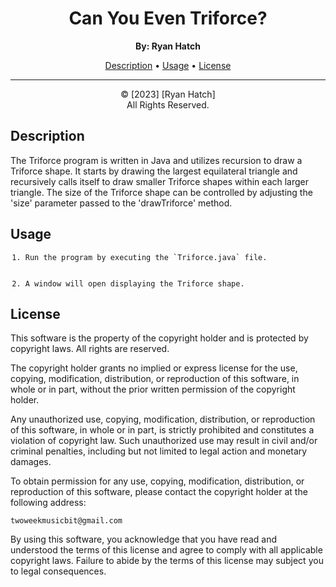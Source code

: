 <!DOCTYPE html>
<html>
<body>
  <h1 align="center">Can You Even Triforce?</h1>

  <p align="center">
    <strong>By: Ryan Hatch</strong><br>
  </p>

  <p align="center">
    <a href="#description">Description</a> •
    <a href="#usage">Usage</a> •
<!--    <a href="#screenshot">Screenshot</a> • -->
<!--    <a href="#contributing">Contributing</a> • -->
    <a href="#license">License</a>
  </p>

  <hr>

  <p align="center">
    &copy; [2023] [Ryan Hatch]<br>
    All Rights Reserved.
  </p>

  <h2 id="description">Description</h2>

  <p>
    The Triforce program is written in Java and utilizes recursion to draw a Triforce shape. It starts by drawing the largest equilateral triangle and recursively calls itself to draw smaller Triforce shapes within each larger triangle. The size of the Triforce shape can be controlled by adjusting the 'size' parameter passed to the 'drawTriforce' method.
  </p>

  <h2 id="usage">Usage</h2>

  <ol>
    <code><li>Run the program by executing the `Triforce.java` file.</li>
    <li>A window will open displaying the Triforce shape.</li></code>
  </ol>

<!--  <h2 id="screenshot">Screenshot</h2> -->

<!--  <p align="center">
    <img src="screenshot.png" alt="Triforce Screenshot">
  </p> -->

<!--  <h2 id="contributing">Contributing</h2>

  <p>
    Contributions to the Triforce program are welcome. If you find any issues or have suggestions for improvements, please open an issue or submit a pull request.
  </p> -->

  <h2 id="license">License</h2>

  <p>
    This software is the property of the copyright holder and is protected by copyright laws. All rights are reserved.
  </p>

  <p>
    The copyright holder grants no implied or express license for the use, copying, modification, distribution, or reproduction of this software, in whole or in part, without the prior written permission of the copyright holder.
  </p>

  <p>
    Any unauthorized use, copying, modification, distribution, or reproduction of this software, in whole or in part, is strictly prohibited and constitutes a violation of copyright law. Such unauthorized use may result in civil and/or criminal penalties, including but not limited to legal action and monetary damages.
  </p>

  <p>
    To obtain permission for any use, copying, modification, distribution, or reproduction of this software, please contact the copyright holder at the following address:
  </p>

  <p>
    <code>twoweekmusicbit@gmail.com</code>
  </p>

  <p>
    By using this software, you acknowledge that you have read and understood the terms of this license and agree to comply with all applicable copyright laws. Failure to abide by the terms of this license may subject you to legal consequences.
  </p>
</body>
</html>
